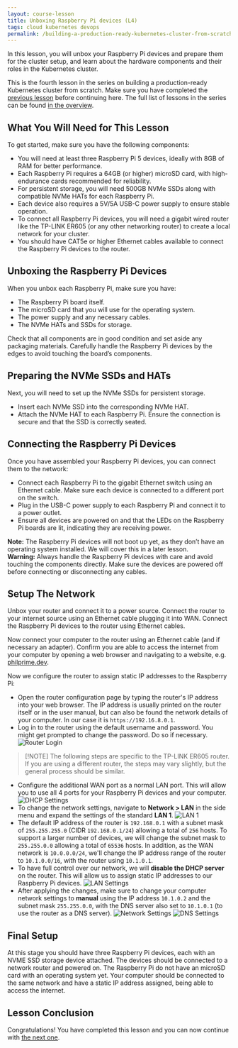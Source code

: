 ```yaml
---
layout: course-lesson
title: Unboxing Raspberry Pi devices (L4)
tags: cloud kubernetes devops
permalink: /building-a-production-ready-kubernetes-cluster-from-scratch/lesson-4
---
```


In this lesson, you will unbox your Raspberry Pi devices and prepare them for
the cluster setup, and learn about the hardware components and their roles in
the Kubernetes cluster.

This is the fourth lesson in the series on building a production-ready
Kubernetes cluster from scratch. Make sure you have completed the
[previous lesson](/building-a-production-ready-kubernetes-cluster-from-scratch/lesson-3)
before continuing here. The full list of lessons in the series can be found
[in the overview](/building-a-production-ready-kubernetes-cluster-from-scratch).

## What You Will Need for This Lesson

To get started, make sure you have the following components:

- You will need at least three Raspberry Pi 5 devices, ideally with 8GB of RAM
  for better performance.
- Each Raspberry Pi requires a 64GB (or higher) microSD card, with
  high-endurance cards recommended for reliability.
- For persistent storage, you will need 500GB NVMe SSDs along with compatible
  NVMe HATs for each Raspberry Pi.
- Each device also requires a 5V/5A USB-C power supply to ensure stable
  operation.
- To connect all Raspberry Pi devices, you will need a gigabit wired router like
  the TP-LINK ER605 (or any other networking router) to create a local network
  for your cluster.
- You should have CAT5e or higher Ethernet cables available to connect the
  Raspberry Pi devices to the router.

## Unboxing the Raspberry Pi Devices

When you unbox each Raspberry Pi, make sure you have:

- The Raspberry Pi board itself.
- The microSD card that you will use for the operating system.
- The power supply and any necessary cables.
- The NVMe HATs and SSDs for storage.

Check that all components are in good condition and set aside any packaging
materials. Carefully handle the Raspberry Pi devices by the edges to avoid
touching the board’s components.

## Preparing the NVMe SSDs and HATs

Next, you will need to set up the NVMe SSDs for persistent storage.

- Insert each NVMe SSD into the corresponding NVMe HAT.
- Attach the NVMe HAT to each Raspberry Pi. Ensure the connection is secure and
  that the SSD is correctly seated.

## Connecting the Raspberry Pi Devices

Once you have assembled your Raspberry Pi devices, you can connect them to the
network:

- Connect each Raspberry Pi to the gigabit Ethernet switch using an Ethernet
  cable. Make sure each device is connected to a different port on the switch.
- Plug in the USB-C power supply to each Raspberry Pi and connect it to a power
  outlet.
- Ensure all devices are powered on and that the LEDs on the Raspberry Pi boards
  are lit, indicating they are receiving power.

<div class="alert alert-info" role="alert">
  <strong>Note:</strong> The Raspberry Pi devices will not boot up yet, as they
  don’t have an operating system installed. We will cover this in a later lesson.
</div>

<div class="alert alert-warning" role="alert">
  <strong>Warning:</strong> Always handle the Raspberry Pi devices with care and
  avoid touching the components directly. Make sure the devices are powered off
  before connecting or disconnecting any cables.
</div>

## Setup The Network

Unbox your router and connect it to a power source. Connect the router to your
internet source using an Ethernet cable plugging it into WAN. Connect the
Raspberry Pi devices to the router using Ethernet cables.

Now connect your computer to the router using an Ethernet cable (and if
necessary an adapter). Confirm you are able to access the internet from your
computer by opening a web browser and navigating to a website, e.g.
[philprime.dev](https://philprime.dev).

Now we configure the router to assign static IP addresses to the Raspberry Pi:

- Open the router configuration page by typing the router's IP address into your
  web browser. The IP address is usually printed on the router itself or in the
  user manual, but can also be found the network details of your computer. In
  our case it is `https://192.16.8.0.1`.
- Log in to the router using the default username and password. You might get
  prompted to change the password. Do so if necessary.
  ![Router Login](/assets/blog/2024-09-15-building-a-production-ready-kubernetes-cluster-from-scratch/router-setup-1.png)

> [!NOTE] The following steps are specific to the TP-LINK ER605 router. If you
> are using a different router, the steps may vary slightly, but the general
> process should be similar.

- Configure the additional WAN port as a normal LAN port. This will allow you to
  use all 4 ports for your Raspberry Pi devices and your computer.
  ![DHCP Settings](/assets/blog/2024-09-15-building-a-production-ready-kubernetes-cluster-from-scratch/router-setup-2.png)
- To change the network settings, navigate to **Network > LAN** in the side menu
  and expand the settings of the standard **LAN 1**.
  ![LAN 1](/assets/blog/2024-09-15-building-a-production-ready-kubernetes-cluster-from-scratch/router-setup-3.png)
- The default IP address of the router is `192.168.0.1` with a subnet mask of
  `255.255.255.0` (CIDR `192.168.0.1/24`) allowing a total of `256` hosts. To
  support a larger number of devices, we will change the subnet mask to
  `255.255.0.0` allowing a total of `65536` hosts. In addition, as the WAN
  network is `10.0.0.0/24`, we'll change the IP address range of the router to
  `10.1.0.0/16`, with the router using `10.1.0.1`.
- To have full control over our network, we will **disable the DHCP server** on
  the router. This will allow us to assign static IP addresses to our Raspberry
  Pi devices.
  ![LAN Settings](/assets/blog/2024-09-15-building-a-production-ready-kubernetes-cluster-from-scratch/router-setup-4.png)
- After applying the changes, make sure to change your computer network settings
  to **manual** using the IP address `10.1.0.2` and the subnet mask
  `255.255.0.0`, with the DNS server also set to `10.1.0.1` (to use the router
  as a DNS server).
  ![Network Settings](/assets/blog/2024-09-15-building-a-production-ready-kubernetes-cluster-from-scratch/router-setup-5.png)
  ![DNS Settings](/assets/blog/2024-09-15-building-a-production-ready-kubernetes-cluster-from-scratch/router-setup-6.png)

## Final Setup

At this stage you should have three Raspberry Pi devices, each with an NVME SSD
storage device attached. The devices should be connected to a network router and
powered on. The Raspberry Pi do not have an microSD card with an operating
system yet. Your computer should be connected to the same network and have a
static IP address assigned, being able to access the internet.

## Lesson Conclusion

Congratulations! You have completed this lesson and you can now continue with
[the next one](/building-a-production-ready-kubernetes-cluster-from-scratch/lesson-5).
